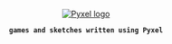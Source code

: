 <div align='center'>

[![Pyxel logo](https://github.com/kitao/pyxel/blob/main/docs/images/pyxel_logo_152x64.png)](https://github.com/kitao/pyxel)

**`games and sketches written using Pyxel`**
  
</div>
